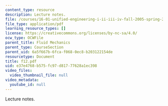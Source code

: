 ```yaml
---
content_type: resource
description: Lecture notes.
file: /courses/16-01-unified-engineering-i-ii-iii-iv-fall-2005-spring-2006/e37e4768b575fc97d81777628a1ec398_f12.pdf
file_type: application/pdf
learning_resource_types: []
license: https://creativecommons.org/licenses/by-nc-sa/4.0/
ocw_type: OCWFile
parent_title: Fluid Mechanics
parent_type: CourseSection
parent_uid: 6a5f667b-6fca-f068-0ec8-b203122154de
resourcetype: Document
title: f12.pdf
uid: e37e4768-b575-fc97-d817-77628a1ec398
video_files:
  video_thumbnail_file: null
video_metadata:
  youtube_id: null
---
```

Lecture notes.